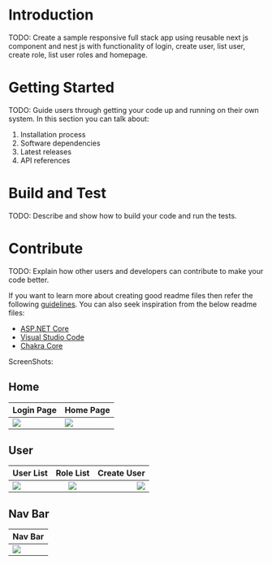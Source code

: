 # Introduction 
TODO: Create a sample responsive full stack app using reusable next js component and nest js with functionality of login, create user, list user, create role, list user roles and homepage. 

# Getting Started
TODO: Guide users through getting your code up and running on their own system. In this section you can talk about:
1.	Installation process
2.	Software dependencies
3.	Latest releases
4.	API references

# Build and Test
TODO: Describe and show how to build your code and run the tests. 

# Contribute
TODO: Explain how other users and developers can contribute to make your code better. 

If you want to learn more about creating good readme files then refer the following [guidelines](https://docs.microsoft.com/en-us/azure/devops/repos/git/create-a-readme?view=azure-devops). You can also seek inspiration from the below readme files:
- [ASP.NET Core](https://github.com/aspnet/Home)
- [Visual Studio Code](https://github.com/Microsoft/vscode)
- [Chakra Core](https://github.com/Microsoft/ChakraCore)

ScreenShots:

## Home

| Login Page  | Home Page |
| ------------- | ------------- |
| <img src="https://i.ibb.co/Bzm3dcv/Screenshot-2024-06-17-161647.png" />  | <img src="https://i.ibb.co/JszgDbH/Screenshot-2024-06-17-155331.png"/>  |

## User

| User List | Role List | Create User |
| :---         |     :---:      |          ---: |
| <img src="https://i.ibb.co/vjff3fR/Screenshot-2024-06-17-155144.png" />   | <img src="https://i.ibb.co/DfSG5yz/Screenshot-2024-06-17-155835.png"/>   | <img src="https://i.ibb.co/rf25z37/Screenshot-2024-06-17-160001.png"/>   |


## Nav Bar

| Nav Bar  |
| ------------- |
| <img src="https://i.ibb.co/XDJRmvK/Screenshot-2024-06-17-155504.png" />  |
